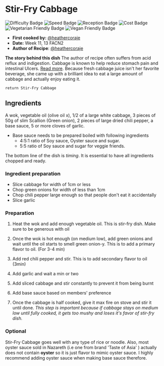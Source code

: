 # Stir-Fry Cabbage

![Difficulty Badge](https://img.shields.io/badge/Difficulty-29%25-green.svg)
![Speed Badge](https://img.shields.io/badge/Speed-0.5hr-red.svg)
![Reception Badge](https://img.shields.io/badge/Reception-Positive-green.svg)
![Cost Badge](https://img.shields.io/badge/Cost-VeryCheap-brightgreen.svg)
![Vegetarian Friendly Badge](https://img.shields.io/badge/Vegetarian-True-brightgreen.svg)
![Vegan Friendly Badge](https://img.shields.io/badge/Vegan-True-brightgreen.svg)

* **First cooked by:** [@heathercoraje](https://github.com/Heathercoraje)
* **Date:** Week 11, 13 FACN2
* **Author of Recipe**: [@heathercoraje](https://github.com/Heathercoraje)

**The story behind this dish**
The author of recipe often suffers from acid reflux and indigestion. Cabbage is known to help reduce stomach pain and intestinal Ulcers.
[Read more](https://www.ncbi.nlm.nih.gov/pmc/articles/PMC1643665/). Because fresh cabbage juice isn't her favorite beverage, she came up with a brilliant idea to eat a large amount of cabbage and actually enjoy eating it.

```
return Stir-Fry Cabbage
```

## Ingredients

A wok, vegetable oil (olive oil x), 1/2 of a large white cabbage, 3 pieces of 50g of slim Scallion (Green onion), 2 pieces of large dried chili pepper, a base sauce, 5 or more cloves of garlic.

* Base sauce needs to be prepared boiled with following ingredients
  * 4:5:1 ratio of Soy sauce, Oyster sauce and sugar.
  * 5:5 ratio of Soy sauce and sugar for veggie friends.

The bottom line of the dish is _timing_. It is essential to have all ingredients chopped and ready.

### Ingredient preparation

* Slice cabbage for width of 1cm or less
* Chop green onions for width of less than 1cm
* Chop chili pepper large enough so that people don't eat it accidentally
* Slice garlic

### Preparation

1. Heat the wok and add enough vegetable oil. This is stir-fry dish. Make sure to be generous with oil

2. Once the wok is hot enough (on medium low), add green onions and wait until the oil starts to smell green onion-y. This is to add a primary flavor to oil. (For 3-4 min)

3. Add red chili pepper and stir. This is to add secondary flavor to oil (3min)

4. Add garlic and wait a min or two

5. Add sliced cabbage and stir constantly to prevent it from being burnt

6. Add base sauce based on members' preference

7. Once the cabbage is half cooked, give it max fire on stove and stir it until done.
   _This step is important because if cabbage stays on medium low until fully cooked, it gets too mushy and loses it's favor of stir-fry dish._

### Optional

Stir-Fry Cabbage goes well with any type of rice or noodle. Also, most oyster sauce sold in Nazareth (i.e one from brand 'Taste of Asia' ) actually does not contain **oyster** so it is just flavor to mimic oyster sauce. I highly recommend adding oyster sauce when making base sauce therefore.
